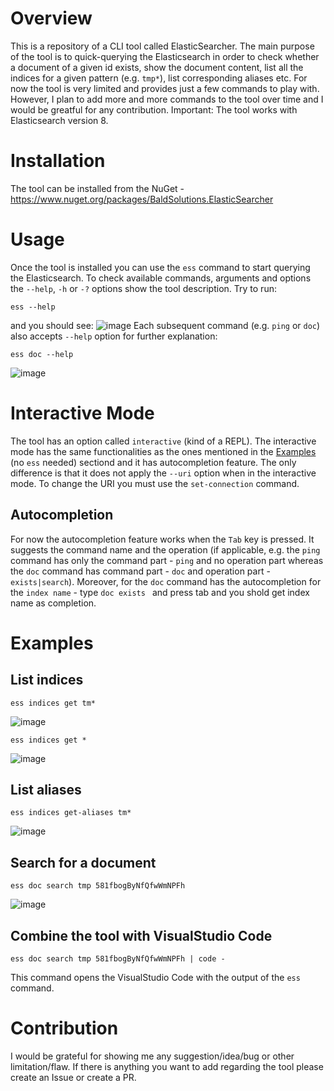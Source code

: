 # Overview

This is a repository of a CLI tool called ElasticSearcher. The main purpose of the tool is to quick-querying the Elasticsearch in order to check whether a document of a given id exists, show the document content, list all the indices for a given pattern (e.g. `tmp*`), list corresponding aliases etc. For now the tool is very limited and provides just a few commands to play with. However, I plan to add more and more commands to the tool over time and I would be greatful for any contribution.
Important: The tool works with Elasticsearch version 8.

# Installation

The tool can be installed from the NuGet - https://www.nuget.org/packages/BaldSolutions.ElasticSearcher

# Usage

Once the tool is installed you can use the `ess` command to start querying the Elasticsearch. To check available commands, arguments and options the `--help`, `-h` or `-?` options show the tool description. Try to run:

```
ess --help
```

and you should see:
![image](https://github.com/tglowka/elasticsearcher/assets/38429856/2a7699de-db5e-4211-af01-5e82af7524d5)
Each subsequent command (e.g. `ping` or `doc`) also accepts `--help` option for further explanation:

```
ess doc --help
```

![image](https://github.com/tglowka/elasticsearcher/assets/38429856/e2e22db9-d5f6-4255-940e-73f510d4b462)

# Interactive Mode

The tool has an option called `interactive` (kind of a REPL). The interactive mode has the same functionalities as the ones mentioned in the [Examples](#examples) (no `ess` needed) sectiond and it has autocompletion feature. The only difference is that it does not apply the `--uri` option when in the interactive mode. To change the URI you must use the `set-connection` command.

## Autocompletion

For now the autocompletion feature works when the `Tab` key is pressed. It suggests the command name and the operation (if applicable, e.g. the `ping` command has only the command part - `ping` and no operation part whereas the `doc` command has command part - `doc` and operation part - `exists|search`). Moreover, for the `doc` command has the autocompletion for the `index name` - type `doc exists ` and press tab and you shold get index name as completion.

# Examples

## List indices

```
ess indices get tm*
```

![image](https://github.com/tglowka/elasticsearcher/assets/38429856/8a3d8bba-68cf-47c1-a63e-75b90570c622)

```
ess indices get *
```

![image](https://github.com/tglowka/elasticsearcher/assets/38429856/115b38e7-5692-43fd-8109-d7156abc49ad)

## List aliases

```
ess indices get-aliases tm*
```

![image](https://github.com/tglowka/elasticsearcher/assets/38429856/b26de425-d660-4e8f-a959-c87043c1777c)

## Search for a document

```
ess doc search tmp 581fbogByNfQfwWmNPFh
```

![image](https://github.com/tglowka/elasticsearcher/assets/38429856/57a334b1-345b-4ce9-9fd8-951b6a0e6890)

## Combine the tool with VisualStudio Code

```
ess doc search tmp 581fbogByNfQfwWmNPFh | code -
```

This command opens the VisualStudio Code with the output of the `ess` command.

# Contribution

I would be grateful for showing me any suggestion/idea/bug or other limitation/flaw. If there is anything you want to add regarding the tool please create an Issue or create a PR.
